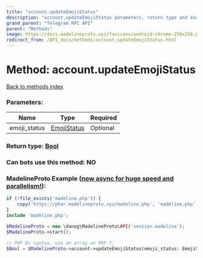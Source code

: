 ```yaml
---
title: "account.updateEmojiStatus"
description: "account.updateEmojiStatus parameters, return type and example"
grand_parent: "Telegram RPC API"
parent: "Methods"
image: https://docs.madelineproto.xyz/favicons/android-chrome-256x256.png
redirect_from: /API_docs/methods/account_updateEmojiStatus.html
---
```

# Method: account.updateEmojiStatus
[Back to methods index](index.html)



### Parameters:

| Name     |    Type       | Required |
|----------|---------------|----------|
|emoji\_status|[EmojiStatus](/API_docs/types/EmojiStatus.html) | Optional|


### Return type: [Bool](/API_docs/types/Bool.html)

### Can bots use this method: **NO**


### MadelineProto Example ([now async for huge speed and parallelism!](https://docs.madelineproto.xyz/docs/ASYNC.html)):


```php
if (!file_exists('madeline.php')) {
    copy('https://phar.madelineproto.xyz/madeline.php', 'madeline.php');
}
include 'madeline.php';

$MadelineProto = new \danog\MadelineProto\API('session.madeline');
$MadelineProto->start();

// PHP 8+ syntax, use an array on PHP 7.
$Bool = $MadelineProto->account->updateEmojiStatus(emoji_status: EmojiStatus, );
```


